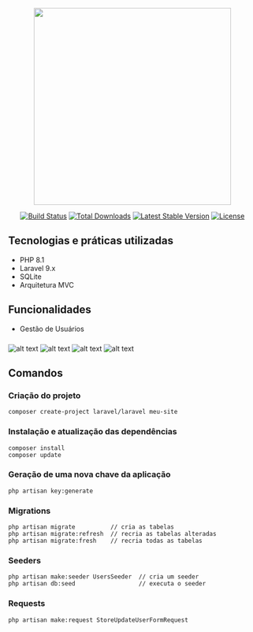 <p align="center"><a href="https://laravel.com" target="_blank"><img src="https://raw.githubusercontent.com/laravel/art/master/logo-lockup/5%20SVG/2%20CMYK/1%20Full%20Color/laravel-logolockup-cmyk-red.svg" width="400"></a></p>

<p align="center">
<a href="https://travis-ci.org/laravel/framework"><img src="https://travis-ci.org/laravel/framework.svg" alt="Build Status"></a>
<a href="https://packagist.org/packages/laravel/framework"><img src="https://img.shields.io/packagist/dt/laravel/framework" alt="Total Downloads"></a>
<a href="https://packagist.org/packages/laravel/framework"><img src="https://img.shields.io/packagist/v/laravel/framework" alt="Latest Stable Version"></a>
<a href="https://packagist.org/packages/laravel/framework"><img src="https://img.shields.io/packagist/l/laravel/framework" alt="License"></a>
</p>

## Tecnologias e práticas utilizadas
- PHP 8.1
- Laravel 9.x
- SQLite
- Arquitetura MVC

## Funcionalidades
- Gestão de Usuários

###

![alt text](https://raw.githubusercontent.com/samuel-oldra/Projeto-Laravel-9/main/README_IMGS/list_user.png)
![alt text](https://raw.githubusercontent.com/samuel-oldra/Projeto-Laravel-9/main/README_IMGS/create_user.png)
![alt text](https://raw.githubusercontent.com/samuel-oldra/Projeto-Laravel-9/main/README_IMGS/list_comment.png)
![alt text](https://raw.githubusercontent.com/samuel-oldra/Projeto-Laravel-9/main/README_IMGS/create_comment.png)

## Comandos

### Criação do projeto
```
composer create-project laravel/laravel meu-site
```

### Instalação e atualização das dependências
```
composer install
composer update
```

### Geração de uma nova chave da aplicação
```
php artisan key:generate
```

### Migrations
```
php artisan migrate          // cria as tabelas
php artisan migrate:refresh  // recria as tabelas alteradas
php artisan migrate:fresh    // recria todas as tabelas
```

### Seeders
```
php artisan make:seeder UsersSeeder  // cria um seeder
php artisan db:seed                  // executa o seeder
```

### Requests
```
php artisan make:request StoreUpdateUserFormRequest
```
